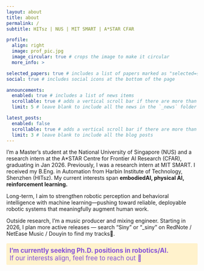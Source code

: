 ```yaml
---
layout: about
title: about
permalink: /
subtitle: HITsz | NUS | MIT SMART | A*STAR CFAR

profile:
  align: right
  image: prof_pic.jpg
  image_circular: true # crops the image to make it circular
  more_info: >

selected_papers: true # includes a list of papers marked as "selected={true}"
social: true # includes social icons at the bottom of the page

announcements:
  enabled: true # includes a list of news items
  scrollable: true # adds a vertical scroll bar if there are more than 3 news items
  limit: 5 # leave blank to include all the news in the `_news` folder

latest_posts:
  enabled: false
  scrollable: true # adds a vertical scroll bar if there are more than 3 new posts items
  limit: 3 # leave blank to include all the blog posts
---
```


I’m a Master’s student at the National University of Singapore (NUS) and a research intern at the A*STAR Centre for Frontier AI Research (CFAR), graduating in Jan 2026. Previously, I was a research intern at MIT SMART. I received my B.Eng. in Automation from Harbin Institute of Technology, Shenzhen (HITsz). My current interests span <strong> embodiedAI, physical AI, reinforcement learning.</strong>

Long-term, I aim to strengthen robotic perception and behavioral intelligence with machine learning—pushing toward reliable, deployable robotic systems that meaningfully augment human work.

Outside research, I’m a music producer and mixing engineer. Starting in 2026, I plan more active releases — search “Siny” or “_siny” on RedNote / NetEase Music / Douyin to find my tracks🎵. 
<br>
<p style="font-size:1.2em; color: #844fd9ff !important; background-color:#fff2cc !important; padding:0.5em; border-radius:3px;">
  <strong>I’m currently seeking Ph.D. positions in robotics/AI.</strong><br>
  If our interests align, feel free to reach out 🧙‍
</p>
